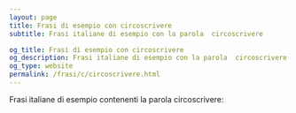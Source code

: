 ```yaml
---
layout: page
title: Frasi di esempio con circoscrivere 
subtitle: Frasi italiane di esempio con la parola  circoscrivere

og_title: Frasi di esempio con circoscrivere 
og_description: Frasi italiane di esempio con la parola  circoscrivere
og_type: website
permalink: /frasi/c/circoscrivere.html
---
```


Frasi italiane di esempio contenenti la parola circoscrivere:


